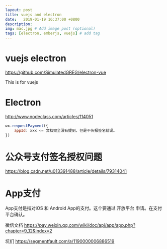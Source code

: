 ```yaml
---
layout: post
title: vuejs and electron
date:   2019-01-19 16:37:00 +0800
description: 
img: mac.jpg # Add image post (optional)
tags: [electron, emberjs, vuejs] # add tag
---
```


# vuejs electron

https://github.com/SimulatedGREG/electron-vue

This is for vuejs

# Electron

http://www.nodeclass.com/articles/114051 

```javascript
wx.requestPayment({
    appId: xxx <= 文档完全没有提到，但是不传报签名错误。
})
```

# 公众号支付签名授权问题

https://blog.csdn.net/u013391488/article/details/79314041

# App支付

App支付是指对iOS 和 Android App的支付。这个要通过 开放平台 申请。在支付平台确认。

微信文档
https://pay.weixin.qq.com/wiki/doc/api/app/app.php?chapter=9_12&index=2

坑们
https://segmentfault.com/a/1190000006886519

